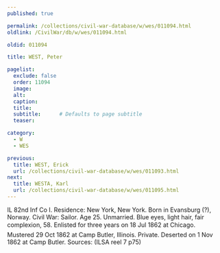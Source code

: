 ```yaml
---
published: true

permalink: /collections/civil-war-database/w/wes/011094.html
oldlink: /CivilWar/db/w/wes/011094.html

oldid: 011094

title: WEST, Peter

pagelist:
  exclude: false
  order: 11094
  image: 
  alt:
  caption:
  title:
  subtitle:      # Defaults to page subtitle
  teaser:

category: 
  - W 
  - WES

previous:
  title: WEST, Erick
  url: /collections/civil-war-database/w/wes/011093.html  
next:
  title: WESTA, Karl
  url: /collections/civil-war-database/w/wes/011095.html   
---
```

IL 82nd Inf Co I. Residence: New York, New York. Born in Evansburg (?), Norway. Civil War: Sailor. Age 25. Unmarried. Blue eyes, light hair, fair complexion, 5&#146;8&#148;. Enlisted for three years on 18 Jul 1862 at Chicago. Mustered 29 Oct 1862 at Camp Butler, Illinois. Private. Deserted on 1 Nov 1862 at Camp Butler. Sources: (ILSA reel 7 p75)